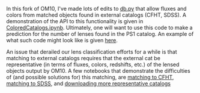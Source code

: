 In this fork of OM10, I've made lots of edits to [db.py]() that allow fluxes and colors from matched objects found in external catalogs (CFHT, SDSS). A demonstration of the API to this functionality is given in [ColoredCatalogs.ipynb](https://github.com/mbaumer/OM10/blob/master/notebooks/ColoredCatalogs.ipynb). Ultimately, one will want to use this code to make a prediction for the number of lenses found in the PS1 catalog. An example of what such code might look like is given [here](https://github.com/mbaumer/OM10/blob/master/notebooks/ps1qls_forecasting.ipynb).

An issue that derailed our lens classification efforts for a while is that matching to external catalogs requires that the external cat be representative (in terms of fluxes, colors, redshifts, etc.) of the lensed objects output by OM10. A few notebooks that demonstrate the difficulties of (and possible solutions for) this matching, are [matching to CFHT](https://github.com/mbaumer/OM10/blob/master/notebooks/issue19_CFHT_pos_matching.ipynb), [matching to SDSS](https://github.com/mbaumer/OM10/blob/master/notebooks/issue21_sdss_extrapolation.ipynb), and [downloading more representative catalogs](https://github.com/mbaumer/OM10/blob/master/notebooks/issue22_LRG_position_matching.ipynb)

